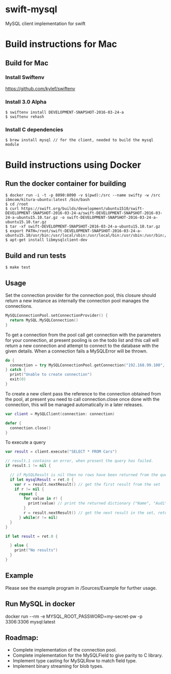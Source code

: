 # swift-mysql
MySQL client implementation for swift

# Build instructions for Mac
## Build for Mac
### Install Swiftenv
https://github.com/kylef/swiftenv

### Install 3.0 Alpha
```
$ swiftenv install DEVELOPMENT-SNAPSHOT-2016-03-24-a
$ swiftenv rehash
```

### Install C dependencies
```
$ brew install mysql // for the client, needed to build the mysql module
```

# Build instructions using Docker
## Run the docker container for building
```
$ docker run -i -t -p 8090:8090 -v $(pwd):/src --name swifty -w /src ibmcom/kitura-ubuntu:latest /bin/bash  
$ cd /root  
$ curl https://swift.org/builds/development/ubuntu1510/swift-DEVELOPMENT-SNAPSHOT-2016-03-24-a/swift-DEVELOPMENT-SNAPSHOT-2016-03-24-a-ubuntu15.10.tar.gz -o swift-DEVELOPMENT-SNAPSHOT-2016-03-24-a-ubuntu15.10.tar.gz  
$ tar -xf swift-DEVELOPMENT-SNAPSHOT-2016-03-24-a-ubuntu15.10.tar.gz  
$ export PATH=/root/swift-DEVELOPMENT-SNAPSHOT-2016-03-24-a-ubuntu15.10/usr/bin:/usr/local/sbin:/usr/local/bin:/usr/sbin:/usr/bin:/sbin:/bin
$ apt-get install libmysqlclient-dev
```

## Build and run tests
```
$ make test
```

## Usage
Set the connection provider for the connection pool, this closure should return a new instance as internally the connection pool manages the connections.
```swift
MySQLConnectionPool.setConnectionProvider() {
  return MySQL.MySQLConnection()
}
```

To get a connection from the pool call get connection with the parameters for your connection, at present pooling is on the todo list and this call will return a new connection and attempt to connect to the database with the given details.  When a connection fails a MySQLError will be thrown.
```swift
do {
  connection = try MySQLConnectionPool.getConnection("192.168.99.100", user: "root", password: "my-secret-pw", database: "")!
} catch {
  print("Unable to create connection")
  exit(0)
}
```

To create a new client pass the reference to the connection obtained from the pool, at present you need to call connection.close once done with the connection, this will be managed automatically in a later releases.
```swift
var client = MySQLClient(connection: connection)

defer {
  connection.close()
}
```

To execute a query
```swift
var result = client.execute("SELECT * FROM Cars")

// result.1 contains an error, when present the query has failed.
if result.1 != nil {

  // if MySQLResult is nil then no rows have been returned from the query.
  if let mysqlResult = ret.0 {
    var r = result.nextResult() // get the first result from the set
    if r != nil {
      repeat {
        for value in r! {
          print(value) // print the returned dictionary ("Name", "Audi"), ("Price", "52642"), ("Id", "1")
        }
        r = result.nextResult() // get the next result in the set, returns nil when no more records are available.
      } while(r != nil)
  }
}

if let result = ret.0 {

  } else {
    print("No results")
  }
}
```

## Example
Please see the example program in /Sources/Example for further usage.


## Run MySQL in docker
docker run --rm -e MYSQL_ROOT_PASSWORD=my-secret-pw -p 3306:3306 mysql:latest

## Roadmap:
- Complete implementation of the connection pool.
- Complete implementation for the MySQLField to give parity to C library.
- Implement type casting for MySQLRow to match field type.
- Implement binary streaming for blob types.
